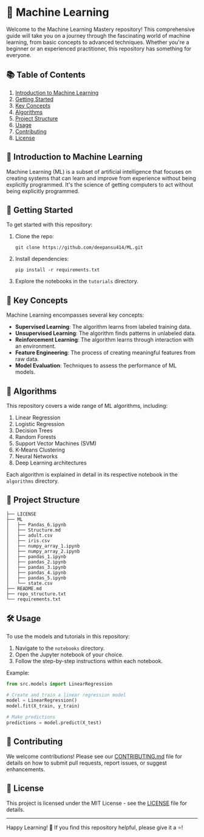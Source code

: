 # 🤖 Machine Learning

Welcome to the Machine Learning Mastery repository! This comprehensive guide will take you on a journey through the fascinating world of machine learning, from basic concepts to advanced techniques. Whether you're a beginner or an experienced practitioner, this repository has something for everyone.

## 📚 Table of Contents

1. [Introduction to Machine Learning](#introduction-to-machine-learning)
2. [Getting Started](#getting-started)
3. [Key Concepts](#key-concepts)
4. [Algorithms](#algorithms)
5. [Project Structure](#project-structure)
6. [Usage](#usage)
7. [Contributing](#contributing)
8. [License](#license)

## 🌟 Introduction to Machine Learning

Machine Learning (ML) is a subset of artificial intelligence that focuses on creating systems that can learn and improve from experience without being explicitly programmed. It's the science of getting computers to act without being explicitly programmed.

## 🚀 Getting Started

To get started with this repository:

1. Clone the repo:
   ```
   git clone https://github.com/deepansu414/ML.git
   ```
2. Install dependencies:
   ```
   pip install -r requirements.txt
   ```
3. Explore the notebooks in the `tutorials` directory.

## 🧠 Key Concepts

Machine Learning encompasses several key concepts:

- **Supervised Learning**: The algorithm learns from labeled training data.
- **Unsupervised Learning**: The algorithm finds patterns in unlabeled data.
- **Reinforcement Learning**: The algorithm learns through interaction with an environment.
- **Feature Engineering**: The process of creating meaningful features from raw data.
- **Model Evaluation**: Techniques to assess the performance of ML models.

## 🔬 Algorithms

This repository covers a wide range of ML algorithms, including:

1. Linear Regression
2. Logistic Regression
3. Decision Trees
4. Random Forests
5. Support Vector Machines (SVM)
6. K-Means Clustering
7. Neural Networks
8. Deep Learning architectures

Each algorithm is explained in detail in its respective notebook in the `algorithms` directory.

## 📁 Project Structure

<!-- START_STRUCTURE -->
```
├── LICENSE
├── ML
│   ├── Pandas_6.ipynb
│   ├── Structure.md
│   ├── adult.csv
│   ├── iris.csv
│   ├── numpy_array_1.ipynb
│   ├── numpy_array_2.ipynb
│   ├── pandas_1.ipynb
│   ├── pandas_2.ipynb
│   ├── pandas_3.ipynb
│   ├── pandas_4.ipynb
│   ├── pandas_5.ipynb
│   └── state.csv
├── README.md
├── repo_structure.txt
└── requirements.txt
```
<!-- END_STRUCTURE -->

## 🛠️ Usage

To use the models and tutorials in this repository:

1. Navigate to the `notebooks` directory.
2. Open the Jupyter notebook of your choice.
3. Follow the step-by-step instructions within each notebook.

Example:

```python
from src.models import LinearRegression

# Create and train a linear regression model
model = LinearRegression()
model.fit(X_train, y_train)

# Make predictions
predictions = model.predict(X_test)
```

## 🤝 Contributing

We welcome contributions! Please see our [CONTRIBUTING.md](CONTRIBUTING.md) file for details on how to submit pull requests, report issues, or suggest enhancements.

## 📄 License

This project is licensed under the MIT License - see the [LICENSE](LICENSE) file for details.

---

Happy Learning! 🎉 If you find this repository helpful, please give it a ⭐️!
